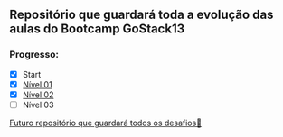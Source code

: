 ## Repositório que guardará toda a evolução das aulas do Bootcamp GoStack13

### Progresso:
- [x] Start
- [x] [Nível 01](https://github.com/savio777/bootcamp-gostack11/tree/nivel-01)
- [x] [Nível 02](https://github.com/savio777/bootcamp-gostack11/tree/nivel-02)
- [ ] Nível 03

[Futuro repositório que guardará todos os desafios📂](https://github.com/savio777/desafios-gostack11)
